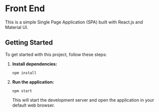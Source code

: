 # Front End

This is a simple Single Page Application (SPA) built with React.js and Material UI.

## Getting Started

To get started with this project, follow these steps:

1. **Install dependencies:**
   ```
   npm install
   ```

2. **Run the application:**
   ```
   npm start
   ```

   This will start the development server and open the application in your default web browser.